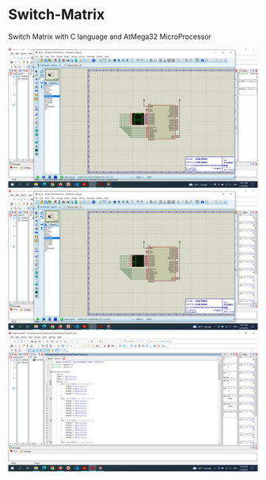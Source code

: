 # Switch-Matrix
Switch Matrix with C language and AtMega32 MicroProcessor

<img src="/Pictures/1.png" alt="">


<img src="/Pictures/2.png" alt="">


<img src="/Pictures/3.png" alt="">
